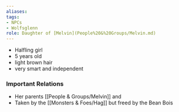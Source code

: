 ```yaml
---
aliases: 
tags: 
- NPCs
- Wolfsglenn
role: Daughter of [Melvin](People%20&%20Groups/Melvin.md)
---
```


- Halfling girl
- 5 years old
- light brown hair
- very smart and independent

### Important Relations
- Her parents [[People & Groups/Melvin]] and
- Taken by the [[Monsters & Foes/Hag]] but freed by the Bean Bois
